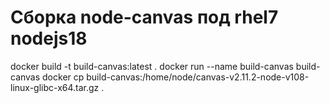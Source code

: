# Сборка node-canvas под rhel7 nodejs18

docker build -t build-canvas:latest .
docker run --name build-canvas build-canvas
docker cp build-canvas:/home/node/canvas-v2.11.2-node-v108-linux-glibc-x64.tar.gz .
